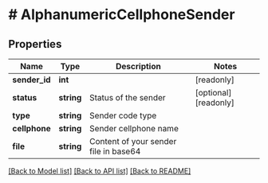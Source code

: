 # # AlphanumericCellphoneSender

## Properties

Name | Type | Description | Notes
------------ | ------------- | ------------- | -------------
**sender_id** | **int** |  | [readonly] 
**status** | **string** | Status of the sender | [optional] [readonly] 
**type** | **string** | Sender code type | 
**cellphone** | **string** | Sender cellphone name | 
**file** | **string** | Content of your sender file in base64 | 

[[Back to Model list]](../../README.md#documentation-for-models) [[Back to API list]](../../README.md#documentation-for-api-endpoints) [[Back to README]](../../README.md)


